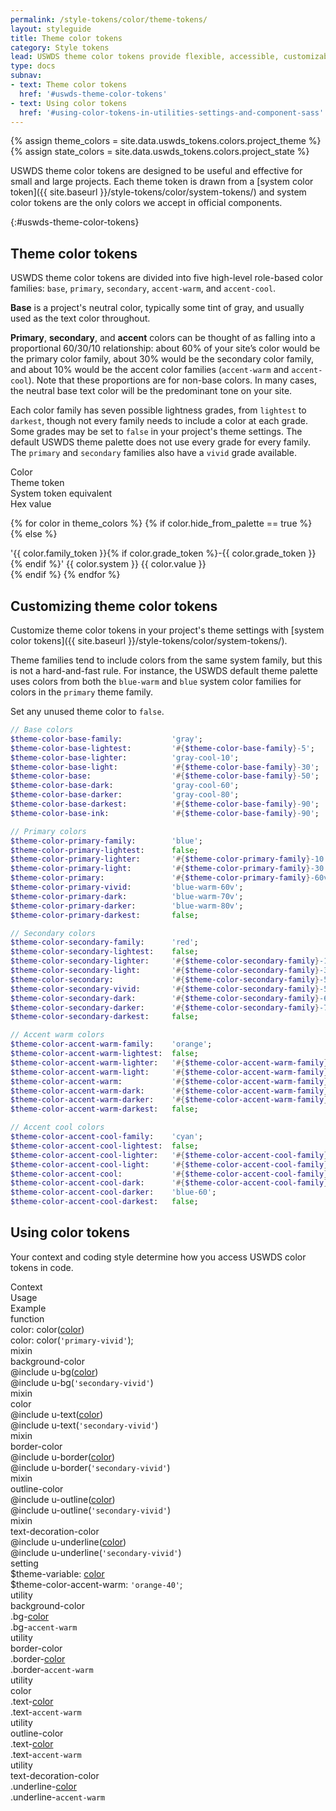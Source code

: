 ```yaml
---
permalink: /style-tokens/color/theme-tokens/
layout: styleguide
title: Theme color tokens
category: Style tokens
lead: USWDS theme color tokens provide flexible, accessible, customizable color choices for your project.
type: docs
subnav:
- text: Theme color tokens
  href: '#uswds-theme-color-tokens'
- text: Using color tokens
  href: '#using-color-tokens-in-utilities-settings-and-component-sass'
---
```


{% assign theme_colors = site.data.uswds_tokens.colors.project_theme %}
{% assign state_colors = site.data.uswds_tokens.colors.project_state %}

USWDS theme color tokens are designed to be useful and effective for small and large projects. Each theme token is drawn from a [system color token]({{ site.baseurl }}/style-tokens/color/system-tokens/) and system color tokens are the only colors we accept in official components.

{:#uswds-theme-color-tokens}
## Theme color tokens
USWDS theme color tokens are divided into five high-level role-based color families: `base`, `primary`, `secondary`, `accent-warm`, and `accent-cool`.

**Base** is a project's neutral color, typically some tint of gray, and usually used as the text color throughout.

**Primary**, **secondary**, and **accent** colors can be thought of as falling into a proportional 60/30/10 relationship: about 60% of your site’s color would be the primary color family, about 30% would be the secondary color family, and about 10% would be the accent color families (`accent-warm` and `accent-cool`). Note that these proportions are for non-base colors. In many cases, the neutral base text color will be the predominant tone on your site.

Each color family has seven possible lightness grades, from `lightest` to `darkest`, though not every family needs to include a color at each grade. Some grades may be set to `false` in your project's theme settings. The default USWDS theme palette does not use every grade for every family. The `primary` and `secondary` families also have a `vivid` grade available.

<div class="bg-white radius-md border padding-x-2 padding-top-1 padding-bottom-2px">
  <div class="grid-row grid-gap flex-align-center margin-bottom-2 padding-bottom-1 border-bottom-2px text-bold font-sans-1">
    <div class="grid-col-1">Color</div>
    <div class="grid-col-4">Theme token</div>
    <div class="grid-col-3">System token equivalent</div>
    <div class="grid-col-fill text-right">Hex value</div>
  </div>

  {% for color in theme_colors %}
    {% if color.hide_from_palette == true %}
    {% else %}
  <div class="utility-example-container-condensed grid-row grid-gap flex-align-center{% if forloop.last == true %} border-bottom-0 margin-bottom-0{% endif %}">
    <span class="grid-col-1">
      <span class="square-4 radius-sm display-inline-block text-middle margin-right-1 bg-{{ color.token }}"></span>
    </span>
    <span class="grid-col-4">
      <span class="utility-class">'{{ color.family_token }}{% if color.grade_token %}-{{ color.grade_token }}{% endif %}'</span>
    </span>
    <span class="grid-col-3 font-mono-3">
      <span>{{ color.system }}</span>
    </span>
    <span class="grid-col-fill text-right font-mono-3">
      {{ color.value }}
    </span>
  </div>
    {% endif %}
  {% endfor %}
</div>

## Customizing theme color tokens
Customize theme color tokens in your project's theme settings with [system color tokens]({{ site.baseurl }}/style-tokens/color/system-tokens/).

Theme families tend to include colors from the same system family, but this is not a hard-and-fast rule. For instance, the USWDS default theme palette uses colors from both the `blue-warm` and `blue` system color families for colors in the `primary` theme family.

Set any unused theme color to `false`.

```sass
// Base colors
$theme-color-base-family:           'gray';
$theme-color-base-lightest:         '#{$theme-color-base-family}-5';
$theme-color-base-lighter:          'gray-cool-10';
$theme-color-base-light:            '#{$theme-color-base-family}-30';
$theme-color-base:                  '#{$theme-color-base-family}-50';
$theme-color-base-dark:             'gray-cool-60';
$theme-color-base-darker:           'gray-cool-80';
$theme-color-base-darkest:          '#{$theme-color-base-family}-90';
$theme-color-base-ink:              '#{$theme-color-base-family}-90';

// Primary colors
$theme-color-primary-family:        'blue';
$theme-color-primary-lightest:      false;
$theme-color-primary-lighter:       '#{$theme-color-primary-family}-10';
$theme-color-primary-light:         '#{$theme-color-primary-family}-30';
$theme-color-primary:               '#{$theme-color-primary-family}-60v';
$theme-color-primary-vivid:         'blue-warm-60v';
$theme-color-primary-dark:          'blue-warm-70v';
$theme-color-primary-darker:        'blue-warm-80v';
$theme-color-primary-darkest:       false;

// Secondary colors
$theme-color-secondary-family:      'red';
$theme-color-secondary-lightest:    false;
$theme-color-secondary-lighter:     '#{$theme-color-secondary-family}-10';
$theme-color-secondary-light:       '#{$theme-color-secondary-family}-30';
$theme-color-secondary:             '#{$theme-color-secondary-family}-50';
$theme-color-secondary-vivid:       '#{$theme-color-secondary-family}-50v';
$theme-color-secondary-dark:        '#{$theme-color-secondary-family}-60v';
$theme-color-secondary-darker:      '#{$theme-color-secondary-family}-70v';
$theme-color-secondary-darkest:     false;

// Accent warm colors
$theme-color-accent-warm-family:    'orange';
$theme-color-accent-warm-lightest:  false;
$theme-color-accent-warm-lighter:   '#{$theme-color-accent-warm-family}-10';
$theme-color-accent-warm-light:     '#{$theme-color-accent-warm-family}-20v';
$theme-color-accent-warm:           '#{$theme-color-accent-warm-family}-30v';
$theme-color-accent-warm-dark:      '#{$theme-color-accent-warm-family}-50v';
$theme-color-accent-warm-darker:    '#{$theme-color-accent-warm-family}-60';
$theme-color-accent-warm-darkest:   false;

// Accent cool colors
$theme-color-accent-cool-family:    'cyan';
$theme-color-accent-cool-lightest:  false;
$theme-color-accent-cool-lighter:   '#{$theme-color-accent-cool-family}-5';
$theme-color-accent-cool-light:     '#{$theme-color-accent-cool-family}-20';
$theme-color-accent-cool:           '#{$theme-color-accent-cool-family}-30v';
$theme-color-accent-cool-dark:      '#{$theme-color-accent-cool-family}-40v';
$theme-color-accent-cool-darker:    'blue-60';
$theme-color-accent-cool-darkest:   false;
```

## Using color tokens
Your context and coding style determine how you access USWDS color tokens in code.

<div class="bg-white radius-md border padding-x-2 padding-top-1 padding-bottom-2px">
  <div class="grid-row grid-gap flex-align-center margin-bottom-1 padding-bottom-1 border-bottom-2px text-bold">
    <div class="grid-col-2 text-700 font-sans-1">Context</div>
    <div class="grid-col-5 text-700 font-sans-1">Usage</div>
    <div class="grid-col-5 text-700 font-sans-1">Example</div>
  </div>
  <div class="grid-row grid-gap flex-align-center padding-bottom-1 margin-bottom-1 border-bottom border-gray-10 font-mono-3 line-height-mono-6">
    <div class="grid-col-2 text-bold font-sans-3">function</div>
    <div class="grid-col-5">color: color(<a href="{{ site.baseurl }}/style-tokens/color/theme-tokens/" class="token">color</a>)</div>
    <div class="grid-col-5">color: color(<code>'primary-vivid'</code>);</div>
  </div>
  <div class="grid-row grid-gap flex-align-center padding-bottom-1 margin-bottom-1 border-bottom border-gray-10 font-mono-3 line-height-mono-6">
    <div class="grid-col-2 text-bold font-sans-3 line-height-mono-2">
      mixin<br/>
      <span class="text-normal">background-color</span>
    </div>
    <div class="grid-col-5">
      @include u-bg(<a href="{{ site.baseurl }}/style-tokens/color/theme-tokens/" class="token">color</a>)
    </div>
    <div class="grid-col-5">
      @include u-bg(<code>'secondary-vivid'</code>)<br/>
    </div>
  </div>
  <div class="grid-row grid-gap flex-align-center padding-bottom-1 margin-bottom-1 border-bottom border-gray-10 font-mono-3 line-height-mono-6">
    <div class="grid-col-2 text-bold font-sans-3 line-height-mono-2">
      mixin<br/>
      <span class="text-normal">color</span>
    </div>
    <div class="grid-col-5">
      @include u-text(<a href="{{ site.baseurl }}/style-tokens/color/theme-tokens/" class="token">color</a>)
    </div>
    <div class="grid-col-5">
      @include u-text(<code>'secondary-vivid'</code>)<br/>
    </div>
  </div>
  <div class="grid-row grid-gap flex-align-center padding-bottom-1 margin-bottom-1 border-bottom border-gray-10 font-mono-3 line-height-mono-6">
    <div class="grid-col-2 text-bold font-sans-3 line-height-mono-2">
      mixin<br/>
      <span class="text-normal">border-color</span>
    </div>
    <div class="grid-col-5">
      @include u-border(<a href="{{ site.baseurl }}/style-tokens/color/theme-tokens/" class="token">color</a>)
    </div>
    <div class="grid-col-5">
      @include u-border(<code>'secondary-vivid'</code>)<br/>
    </div>
  </div>
  <div class="grid-row grid-gap flex-align-center padding-bottom-1 margin-bottom-1 border-bottom border-gray-10 font-mono-3 line-height-mono-6">
    <div class="grid-col-2 text-bold font-sans-3 line-height-mono-2">
      mixin<br/>
      <span class="text-normal">outline-color</span>
    </div>
    <div class="grid-col-5">
      @include u-outline(<a href="{{ site.baseurl }}/style-tokens/color/theme-tokens/" class="token">color</a>)
    </div>
    <div class="grid-col-5">
      @include u-outline(<code>'secondary-vivid'</code>)<br/>
    </div>
  </div>
  <div class="grid-row grid-gap flex-align-center padding-bottom-1 margin-bottom-1 border-bottom border-gray-10 font-mono-3 line-height-mono-6">
    <div class="grid-col-2 text-bold font-sans-3 line-height-mono-2">
      mixin<br/>
      <span class="text-normal">text-decoration-color</span>
    </div>
    <div class="grid-col-5">
      @include u-underline(<a href="{{ site.baseurl }}/style-tokens/color/theme-tokens/" class="token">color</a>)
    </div>
    <div class="grid-col-5">
      @include u-underline(<code>'secondary-vivid'</code>)<br/>
    </div>
  </div>

  <div class="grid-row grid-gap flex-align-center padding-bottom-1 margin-bottom-1 border-bottom border-gray-10 font-mono-3">
    <div class="grid-col-2 text-bold font-sans-3">setting</div>
    <div class="grid-col-5">$theme-variable: <a href="{{ site.baseurl }}/style-tokens/color/theme-tokens/" class="token">color</a></div>
    <div class="grid-col-5">$theme-color-accent-warm: <code>'orange-40'</code>;</div>
  </div>
  <div class="grid-row grid-gap flex-align-center padding-bottom-1 margin-bottom-1 border-bottom border-gray-10 font-mono-3">
    <div class="grid-col-2 text-bold font-sans-3">utility<br/>
      <span class="text-normal">background-color</span>
    </div>
    <div class="grid-col-5">.bg-<a href="{{ site.baseurl }}/style-tokens/color/theme-tokens/" class="token">color</a></div>
    <div class="grid-col-5">.bg-<code>accent-warm</code></div>
  </div>
  <div class="grid-row grid-gap flex-align-center padding-bottom-1 margin-bottom-1 border-bottom border-gray-10 font-mono-3">
    <div class="grid-col-2 text-bold font-sans-3">utility<br/>
      <span class="text-normal">border-color</span>
    </div>
    <div class="grid-col-5">.border-<a href="{{ site.baseurl }}/style-tokens/color/theme-tokens/" class="token">color</a></div>
    <div class="grid-col-5">.border-<code>accent-warm</code></div>
  </div>
  <div class="grid-row grid-gap flex-align-center padding-bottom-1 margin-bottom-1 border-bottom border-gray-10 font-mono-3">
    <div class="grid-col-2 text-bold font-sans-3">utility<br/>
      <span class="text-normal">color</span>
    </div>
    <div class="grid-col-5">.text-<a href="{{ site.baseurl }}/style-tokens/color/theme-tokens/" class="token">color</a></div>
    <div class="grid-col-5">.text-<code>accent-warm</code></div>
  </div>
  <div class="grid-row grid-gap flex-align-center padding-bottom-1 margin-bottom-1 border-bottom border-gray-10 font-mono-3">
    <div class="grid-col-2 text-bold font-sans-3">utility<br/>
      <span class="text-normal">outline-color</span>
    </div>
    <div class="grid-col-5">.text-<a href="{{ site.baseurl }}/style-tokens/color/theme-tokens/" class="token">color</a></div>
    <div class="grid-col-5">.text-<code>accent-warm</code></div>
  </div>
  <div class="grid-row grid-gap flex-align-center padding-bottom-1 border-gray-10 font-mono-3">
    <div class="grid-col-2 text-bold font-sans-3 line-height-mono-2">utility<br/>
      <span class="text-normal">text-decoration-color</span>
    </div>
    <div class="grid-col-5">.underline-<a href="{{ site.baseurl }}/style-tokens/color/theme-tokens/" class="token">color</a></div>
    <div class="grid-col-5">.underline-<code>accent-warm</code></div>
  </div>
</div>
